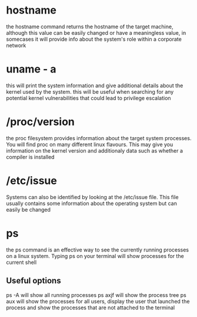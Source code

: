 # hostname
the hostname command returns the hostname of the target machine, although this value can be easily changed or have a meaningless value, in somecases it will provide info about the system's role within a corporate network
# uname - a
this will print the system information and give additional details about the kernel used by the system. this will be useful when searching for any potential kernel vulnerabilities that could lead to privilege escalation
# /proc/version
the proc filesystem provides information about the target system processes. You will find proc on many different linux flavours. This may give you information on the kernel version and additionaly data such as whether a compiler is installed
# /etc/issue
Systems can also be identified by looking at the /etc/issue file. This file usually contains some information about the operating system but can easily be changed
# ps
the ps command is an effective way to see the currently running processes on a linux system. Typing ps on your terminal will show processes for the current shell
## Useful options
ps -A will show all running processes
ps axjf will show the process tree
ps aux will show the processes for all users, display the user that launched the process and show the processes that are not attached to the terminal
